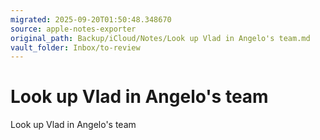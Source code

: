 ```yaml
---
migrated: 2025-09-20T01:50:48.348670
source: apple-notes-exporter
original_path: Backup/iCloud/Notes/Look up Vlad in Angelo's team.md
vault_folder: Inbox/to-review
---
```

# Look up Vlad in Angelo's team

Look up Vlad in Angelo's team 

